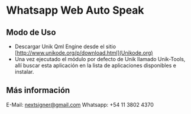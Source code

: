 # Whatsapp Web Auto Speak 

## Modo de Uso

* Descargar Unik Qml Engine desde el sitio [http://www.unikode.org/p/download.html](Unikode.org)
* Una vez ejecutado el módulo por defecto de Unik llamado Unik-Tools, allí buscar esta aplicación en la lista de aplicaciones disponibles e instalar.

## Más información

E-Mail: nextsigner@gmail.com
Whatsapp: +54 11 3802 4370


